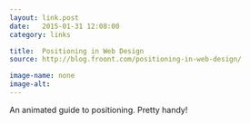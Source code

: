 ```yaml
---
layout: link.post
date:   2015-01-31 12:08:00
category: links

title:  Positioning in Web Design
source: http://blog.froont.com/positioning-in-web-design/

image-name: none 
image-alt:
---
```


An animated guide to positioning. Pretty handy!